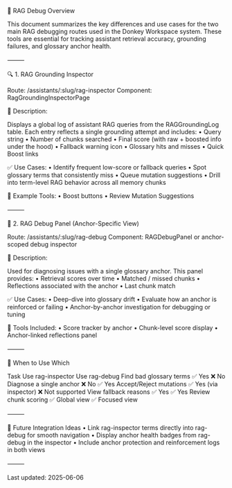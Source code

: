 🧠 RAG Debug Overview

This document summarizes the key differences and use cases for the two main RAG debugging routes used in the Donkey Workspace system. These tools are essential for tracking assistant retrieval accuracy, grounding failures, and glossary anchor health.

⸻

🔍 1. RAG Grounding Inspector

Route: /assistants/:slug/rag-inspector
Component: RagGroundingInspectorPage

📌 Description:

Displays a global log of assistant RAG queries from the RAGGroundingLog table. Each entry reflects a single grounding attempt and includes:
• Query string
• Number of chunks searched
• Final score (with raw + boosted info under the hood)
• Fallback warning icon
• Glossary hits and misses
• Quick Boost links

✅ Use Cases:
• Identify frequent low-score or fallback queries
• Spot glossary terms that consistently miss
• Queue mutation suggestions
• Drill into term-level RAG behavior across all memory chunks

🔧 Example Tools:
• Boost buttons
• Review Mutation Suggestions

⸻

🧩 2. RAG Debug Panel (Anchor-Specific View)

Route: /assistants/:slug/rag-debug
Component: RAGDebugPanel or anchor-scoped debug inspector

📌 Description:

Used for diagnosing issues with a single glossary anchor. This panel provides:
• Retrieval scores over time
• Matched / missed chunks
• Reflections associated with the anchor
• Last chunk match

✅ Use Cases:
• Deep-dive into glossary drift
• Evaluate how an anchor is reinforced or failing
• Anchor-by-anchor investigation for debugging or tuning

🔧 Tools Included:
• Score tracker by anchor
• Chunk-level score display
• Anchor-linked reflections panel

⸻

🤝 When to Use Which

Task Use rag-inspector Use rag-debug
Find bad glossary terms ✅ Yes ❌ No
Diagnose a single anchor ❌ No ✅ Yes
Accept/Reject mutations ✅ Yes (via inspector) ❌ Not supported
View fallback reasons ✅ Yes ✅ Yes
Review chunk scoring ✅ Global view ✅ Focused view

⸻

🚀 Future Integration Ideas
• Link rag-inspector terms directly into rag-debug for smooth navigation
• Display anchor health badges from rag-debug in the inspector
• Include anchor protection and reinforcement logs in both views

⸻

Last updated: 2025-06-06
